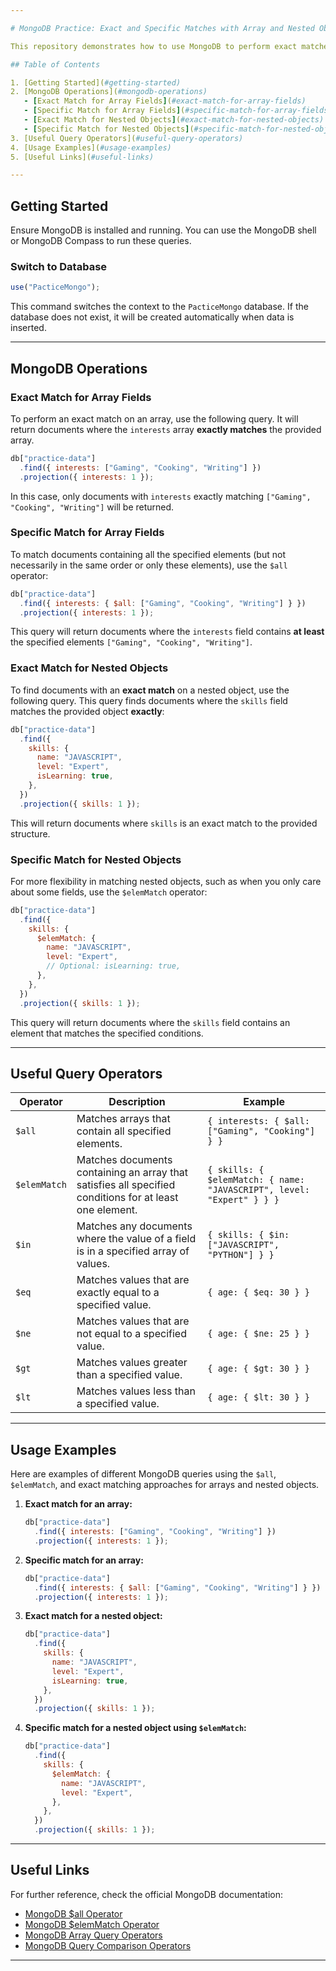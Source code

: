 ```yaml
---

# MongoDB Practice: Exact and Specific Matches with Array and Nested Object Queries

This repository demonstrates how to use MongoDB to perform exact matches and specific matches using operators like `$all` and `$elemMatch`, with practical examples of querying documents that contain arrays and nested objects.

## Table of Contents

1. [Getting Started](#getting-started)
2. [MongoDB Operations](#mongodb-operations)
   - [Exact Match for Array Fields](#exact-match-for-array-fields)
   - [Specific Match for Array Fields](#specific-match-for-array-fields)
   - [Exact Match for Nested Objects](#exact-match-for-nested-objects)
   - [Specific Match for Nested Objects](#specific-match-for-nested-objects)
3. [Useful Query Operators](#useful-query-operators)
4. [Usage Examples](#usage-examples)
5. [Useful Links](#useful-links)

---
```


## Getting Started

Ensure MongoDB is installed and running. You can use the MongoDB shell or MongoDB Compass to run these queries.

### Switch to Database

```javascript
use("PacticeMongo");
```

This command switches the context to the `PacticeMongo` database. If the database does not exist, it will be created automatically when data is inserted.

---

## MongoDB Operations

### Exact Match for Array Fields

To perform an exact match on an array, use the following query. It will return documents where the `interests` array **exactly matches** the provided array.

```javascript
db["practice-data"]
  .find({ interests: ["Gaming", "Cooking", "Writing"] })
  .projection({ interests: 1 });
```

In this case, only documents with `interests` exactly matching `["Gaming", "Cooking", "Writing"]` will be returned.

### Specific Match for Array Fields

To match documents containing all the specified elements (but not necessarily in the same order or only these elements), use the `$all` operator:

```javascript
db["practice-data"]
  .find({ interests: { $all: ["Gaming", "Cooking", "Writing"] } })
  .projection({ interests: 1 });
```

This query will return documents where the `interests` field contains **at least** the specified elements `["Gaming", "Cooking", "Writing"]`.

### Exact Match for Nested Objects

To find documents with an **exact match** on a nested object, use the following query. This query finds documents where the `skills` field matches the provided object **exactly**:

```javascript
db["practice-data"]
  .find({
    skills: {
      name: "JAVASCRIPT",
      level: "Expert",
      isLearning: true,
    },
  })
  .projection({ skills: 1 });
```

This will return documents where `skills` is an exact match to the provided structure.

### Specific Match for Nested Objects

For more flexibility in matching nested objects, such as when you only care about some fields, use the `$elemMatch` operator:

```javascript
db["practice-data"]
  .find({
    skills: {
      $elemMatch: {
        name: "JAVASCRIPT",
        level: "Expert",
        // Optional: isLearning: true,
      },
    },
  })
  .projection({ skills: 1 });
```

This query will return documents where the `skills` field contains an element that matches the specified conditions.

---

## Useful Query Operators

| Operator     | Description                                                                                             | Example                                                               |
| ------------ | ------------------------------------------------------------------------------------------------------- | --------------------------------------------------------------------- |
| `$all`       | Matches arrays that contain all specified elements.                                                     | `{ interests: { $all: ["Gaming", "Cooking"] } }`                      |
| `$elemMatch` | Matches documents containing an array that satisfies all specified conditions for at least one element. | `{ skills: { $elemMatch: { name: "JAVASCRIPT", level: "Expert" } } }` |
| `$in`        | Matches any documents where the value of a field is in a specified array of values.                     | `{ skills: { $in: ["JAVASCRIPT", "PYTHON"] } }`                       |
| `$eq`        | Matches values that are exactly equal to a specified value.                                             | `{ age: { $eq: 30 } }`                                                |
| `$ne`        | Matches values that are not equal to a specified value.                                                 | `{ age: { $ne: 25 } }`                                                |
| `$gt`        | Matches values greater than a specified value.                                                          | `{ age: { $gt: 30 } }`                                                |
| `$lt`        | Matches values less than a specified value.                                                             | `{ age: { $lt: 30 } }`                                                |

---

## Usage Examples

Here are examples of different MongoDB queries using the `$all`, `$elemMatch`, and exact matching approaches for arrays and nested objects.

1. **Exact match for an array:**

   ```javascript
   db["practice-data"]
     .find({ interests: ["Gaming", "Cooking", "Writing"] })
     .projection({ interests: 1 });
   ```

2. **Specific match for an array:**

   ```javascript
   db["practice-data"]
     .find({ interests: { $all: ["Gaming", "Cooking", "Writing"] } })
     .projection({ interests: 1 });
   ```

3. **Exact match for a nested object:**

   ```javascript
   db["practice-data"]
     .find({
       skills: {
         name: "JAVASCRIPT",
         level: "Expert",
         isLearning: true,
       },
     })
     .projection({ skills: 1 });
   ```

4. **Specific match for a nested object using `$elemMatch`:**

   ```javascript
   db["practice-data"]
     .find({
       skills: {
         $elemMatch: {
           name: "JAVASCRIPT",
           level: "Expert",
         },
       },
     })
     .projection({ skills: 1 });
   ```

---

## Useful Links

For further reference, check the official MongoDB documentation:

- [MongoDB $all Operator](https://www.mongodb.com/docs/manual/reference/operator/query/all/)
- [MongoDB $elemMatch Operator](https://www.mongodb.com/docs/manual/reference/operator/query/elemMatch/)
- [MongoDB Array Query Operators](https://www.mongodb.com/docs/manual/reference/operator/query-array/)
- [MongoDB Query Comparison Operators](https://www.mongodb.com/docs/manual/reference/operator/query-comparison/)

---
